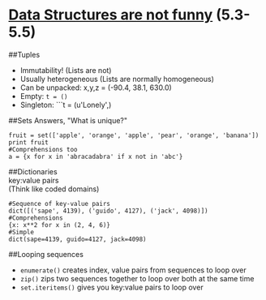 # [Data Structures are not funny](http://docs.python.org/2/tutorial/datastructures.html#tuples-and-sequences) (5.3-5.5)
##Tuples
* Immutability! (Lists are not)  
* Usually heterogeneous (Lists are normally homogeneous)  
* Can be unpacked: x,y,z = (-90.4, 38.1, 630.0)  
* Empty: ```t = ()```  
* Singleton: ```t = (u'Lonely',)  
  
##Sets
Answers, "What is unique?"  
```
fruit = set(['apple', 'orange', 'apple', 'pear', 'orange', 'banana'])
print fruit
#Comprehensions too
a = {x for x in 'abracadabra' if x not in 'abc'}
```
  
##Dictionaries  
key:value pairs  
(Think like coded domains)  
```
#Sequence of key-value pairs
dict([('sape', 4139), ('guido', 4127), ('jack', 4098)])
#Comprehensions
{x: x**2 for x in (2, 4, 6)}
#Simple
dict(sape=4139, guido=4127, jack=4098)
```
  
##Looping sequences  
* ```enumerate()``` creates index, value pairs from sequences to loop over  
* ```zip()``` zips two sequences together to loop over both at the same time  
* ```set.iteritems()``` gives you key:value pairs to loop over  

